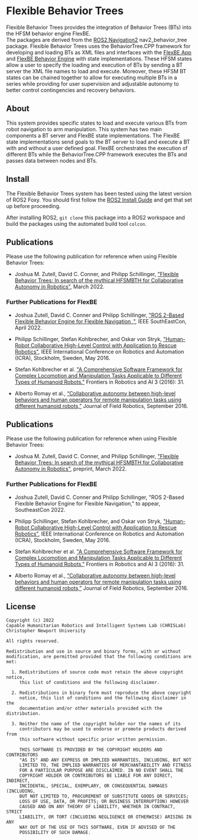 Flexible Behavior Trees
=======================

Flexible Behavior Trees provides the integration of Behavior Trees (BTs) into the HFSM behavior engine FlexBE.  
The packages are derived from the [ROS2 Navigation2] nav2_behavior_tree package.
Flexible Behavior Trees uses the BehaviorTree.CPP framework for developing and loading
BTs as XML files and interfaces with the [FlexBE App] and [FlexBE Behavior Engine] with state
implementations. These HFSM states allow a user to specify the loading and execution of BTs by
sending a BT server the XML file names to load and execute. Moreover, these HFSM BT states
can be chained together to allow for executing multiple BTs in a series while providing for
user supervision and adjustable autonomy to better control contingencies and recovery behaviors.   

About
-----

This system provides specific states to load and execute various BTs from robot navigation
to arm manipulation. This system has two main components a BT server and FlexBE state
implementations. The FlexBE state implementations send goals to the BT server to load and
execute a BT with and without a user defined goal. FlexBE orchestrates the execution of
different BTs while the BehaviorTree.CPP framework executes the BTs and passes data between
nodes and BTs.

Install
-------

The Flexible Behavior Trees system has been tested using the latest version of ROS2 Foxy. You
should first follow the [ROS2 Install Guide] and get that set up before proceeding.

After installing ROS2, `git clone` this package into a ROS2 workspace and build the packages using
the automated build tool `colcon`.

## Publications

Please use the following publication for reference when using Flexible Behavior Trees:

- Joshua M. Zutell, David C. Conner, and Philipp Schillinger, ["Flexible Behavior Trees: In search of the mythical HFSMBTH for Collaborative Autonomy in Robotics"](https://doi.org/10.48550/arXiv.2203.05389), March 2022.


### Further Publications for FlexBE

- Joshua Zutell, David C. Conner and Philipp Schillinger, ["ROS 2-Based Flexible Behavior Engine for Flexible Navigation ,"](http://dx.doi.org/10.1109/SoutheastCon48659.2022.9764047), IEEE SouthEastCon, April 2022.

- Philipp Schillinger, Stefan Kohlbrecher, and Oskar von Stryk, ["Human-Robot Collaborative High-Level Control with Application to Rescue Robotics"](http://dx.doi.org/10.1109/ICRA.2016.7487442), IEEE International Conference on Robotics and Automation (ICRA), Stockholm, Sweden, May 2016.

- Stefan Kohlbrecher et al. ["A Comprehensive Software Framework for Complex Locomotion and Manipulation Tasks Applicable to Different Types of Humanoid Robots."](http://dx.doi.org/10.3389/frobt.2016.00031) Frontiers in Robotics and AI 3 (2016): 31.

- Alberto Romay et al., [“Collaborative autonomy between high-level behaviors and human operators for remote manipulation tasks using different humanoid robots,”](http://dx.doi.org/10.1002/rob.21671) Journal of Field Robotics, September 2016.


## Publications

Please use the following publication for reference when using Flexible Behavior Trees:

- Joshua M. Zutell, David C. Conner, and Philipp Schillinger, ["Flexible Behavior Trees: In search of the mythical HFSMBTH for Collaborative Autonomy in Robotics"](https://doi.org/10.48550/arXiv.2203.05389), preprint, March 2022.


### Further Publications for FlexBE

- Joshua Zutell, David C. Conner and Philipp Schillinger, "ROS 2-Based Flexible Behavior Engine for Flexible Navigation," to appear, SoutheastCon 2022.

- Philipp Schillinger, Stefan Kohlbrecher, and Oskar von Stryk, ["Human-Robot Collaborative High-Level Control with Application to Rescue Robotics"](http://dx.doi.org/10.1109/ICRA.2016.7487442), IEEE International Conference on Robotics and Automation (ICRA), Stockholm, Sweden, May 2016.

- Stefan Kohlbrecher et al. ["A Comprehensive Software Framework for Complex Locomotion and Manipulation Tasks Applicable to Different Types of Humanoid Robots."](http://dx.doi.org/10.3389/frobt.2016.00031) Frontiers in Robotics and AI 3 (2016): 31.

- Alberto Romay et al., [“Collaborative autonomy between high-level behaviors and human operators for remote manipulation tasks using different humanoid robots,”](http://dx.doi.org/10.1002/rob.21671) Journal of Field Robotics, September 2016.


License
-------

	Copyright (c) 2022
	Capable Humanitarian Robotics and Intelligent Systems Lab (CHRISLab)
	Christopher Newport University

	All rights reserved.

	Redistribution and use in source and binary forms, with or without
	modification, are permitted provided that the following conditions are met:

	  1. Redistributions of source code must retain the above copyright notice,
	     this list of conditions and the following disclaimer.

	  2. Redistributions in binary form must reproduce the above copyright
	     notice, this list of conditions and the following disclaimer in the
	     documentation and/or other materials provided with the distribution.

	  3. Neither the name of the copyright holder nor the names of its
	     contributors may be used to endorse or promote products derived from
	     this software without specific prior written permission.

	     THIS SOFTWARE IS PROVIDED BY THE COPYRIGHT HOLDERS AND CONTRIBUTORS
	     "AS IS" AND ANY EXPRESS OR IMPLIED WARRANTIES, INCLUDING, BUT NOT
	     LIMITED TO, THE IMPLIED WARRANTIES OF MERCHANTABILITY AND FITNESS
	     FOR A PARTICULAR PURPOSE ARE DISCLAIMED. IN NO EVENT SHALL THE
	     COPYRIGHT HOLDER OR CONTRIBUTORS BE LIABLE FOR ANY DIRECT, INDIRECT,
	     INCIDENTAL, SPECIAL, EXEMPLARY, OR CONSEQUENTIAL DAMAGES (INCLUDING,
	     BUT NOT LIMITED TO, PROCUREMENT OF SUBSTITUTE GOODS OR SERVICES;
	     LOSS OF USE, DATA, OR PROFITS; OR BUSINESS INTERRUPTION) HOWEVER
	     CAUSED AND ON ANY THEORY OF LIABILITY, WHETHER IN CONTRACT, STRICT
	     LIABILITY, OR TORT (INCLUDING NEGLIGENCE OR OTHERWISE) ARISING IN ANY
	     WAY OUT OF THE USE OF THIS SOFTWARE, EVEN IF ADVISED OF THE
	     POSSIBILITY OF SUCH DAMAGE.

[FlexBE App]: https://github.com/CNURobotics/flexbe_app.git
[FlexBE Behavior Engine]: https://github.com/CNURobotics/flexbe_behavior_engine.git
[ROS2 Install Guide]: https://docs.ros.org/en/foxy/Installation.html
[ROS2 Navigation2]: https://github.com/ros-planning/navigation2
